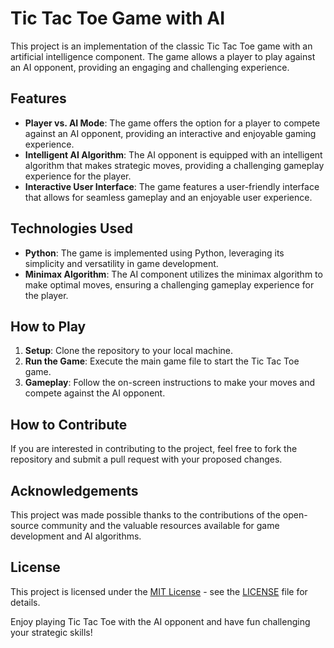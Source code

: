 # Tic Tac Toe Game with AI

This project is an implementation of the classic Tic Tac Toe game with an artificial intelligence component. The game allows a player to play against an AI opponent, providing an engaging and challenging experience.

## Features

- **Player vs. AI Mode**: The game offers the option for a player to compete against an AI opponent, providing an interactive and enjoyable gaming experience.
- **Intelligent AI Algorithm**: The AI opponent is equipped with an intelligent algorithm that makes strategic moves, providing a challenging gameplay experience for the player.
- **Interactive User Interface**: The game features a user-friendly interface that allows for seamless gameplay and an enjoyable user experience.

## Technologies Used

- **Python**: The game is implemented using Python, leveraging its simplicity and versatility in game development.
- **Minimax Algorithm**: The AI component utilizes the minimax algorithm to make optimal moves, ensuring a challenging gameplay experience for the player.

## How to Play

1. **Setup**: Clone the repository to your local machine.
2. **Run the Game**: Execute the main game file to start the Tic Tac Toe game.
3. **Gameplay**: Follow the on-screen instructions to make your moves and compete against the AI opponent.

## How to Contribute

If you are interested in contributing to the project, feel free to fork the repository and submit a pull request with your proposed changes.

## Acknowledgements

This project was made possible thanks to the contributions of the open-source community and the valuable resources available for game development and AI algorithms.

## License

This project is licensed under the [MIT License](https://opensource.org/licenses/MIT) - see the [LICENSE](LICENSE) file for details.

Enjoy playing Tic Tac Toe with the AI opponent and have fun challenging your strategic skills!
